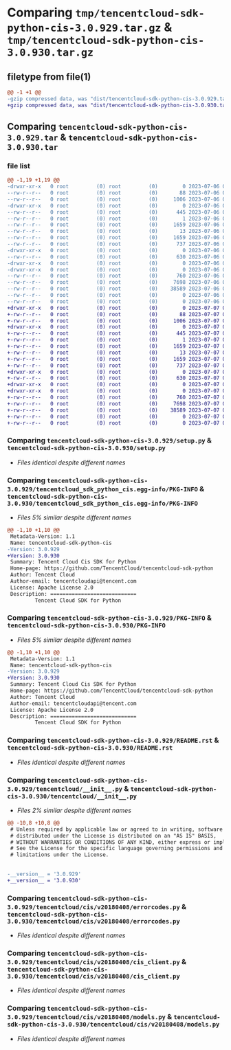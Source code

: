 # Comparing `tmp/tencentcloud-sdk-python-cis-3.0.929.tar.gz` & `tmp/tencentcloud-sdk-python-cis-3.0.930.tar.gz`

## filetype from file(1)

```diff
@@ -1 +1 @@
-gzip compressed data, was "dist/tencentcloud-sdk-python-cis-3.0.929.tar", last modified: Thu Jul  6 00:22:18 2023, max compression
+gzip compressed data, was "dist/tencentcloud-sdk-python-cis-3.0.930.tar", last modified: Fri Jul  7 00:20:00 2023, max compression
```

## Comparing `tencentcloud-sdk-python-cis-3.0.929.tar` & `tencentcloud-sdk-python-cis-3.0.930.tar`

### file list

```diff
@@ -1,19 +1,19 @@
-drwxr-xr-x   0 root         (0) root         (0)        0 2023-07-06 00:22:18.000000 tencentcloud-sdk-python-cis-3.0.929/
--rw-r--r--   0 root         (0) root         (0)       88 2023-07-06 00:22:18.000000 tencentcloud-sdk-python-cis-3.0.929/setup.cfg
--rw-r--r--   0 root         (0) root         (0)     1006 2023-07-06 00:22:17.000000 tencentcloud-sdk-python-cis-3.0.929/setup.py
-drwxr-xr-x   0 root         (0) root         (0)        0 2023-07-06 00:22:18.000000 tencentcloud-sdk-python-cis-3.0.929/tencentcloud_sdk_python_cis.egg-info/
--rw-r--r--   0 root         (0) root         (0)      445 2023-07-06 00:22:18.000000 tencentcloud-sdk-python-cis-3.0.929/tencentcloud_sdk_python_cis.egg-info/SOURCES.txt
--rw-r--r--   0 root         (0) root         (0)        1 2023-07-06 00:22:18.000000 tencentcloud-sdk-python-cis-3.0.929/tencentcloud_sdk_python_cis.egg-info/dependency_links.txt
--rw-r--r--   0 root         (0) root         (0)     1659 2023-07-06 00:22:18.000000 tencentcloud-sdk-python-cis-3.0.929/tencentcloud_sdk_python_cis.egg-info/PKG-INFO
--rw-r--r--   0 root         (0) root         (0)       13 2023-07-06 00:22:18.000000 tencentcloud-sdk-python-cis-3.0.929/tencentcloud_sdk_python_cis.egg-info/top_level.txt
--rw-r--r--   0 root         (0) root         (0)     1659 2023-07-06 00:22:18.000000 tencentcloud-sdk-python-cis-3.0.929/PKG-INFO
--rw-r--r--   0 root         (0) root         (0)      737 2023-07-06 00:22:17.000000 tencentcloud-sdk-python-cis-3.0.929/README.rst
-drwxr-xr-x   0 root         (0) root         (0)        0 2023-07-06 00:22:18.000000 tencentcloud-sdk-python-cis-3.0.929/tencentcloud/
--rw-r--r--   0 root         (0) root         (0)      630 2023-07-06 00:22:17.000000 tencentcloud-sdk-python-cis-3.0.929/tencentcloud/__init__.py
-drwxr-xr-x   0 root         (0) root         (0)        0 2023-07-06 00:22:18.000000 tencentcloud-sdk-python-cis-3.0.929/tencentcloud/cis/
-drwxr-xr-x   0 root         (0) root         (0)        0 2023-07-06 00:22:18.000000 tencentcloud-sdk-python-cis-3.0.929/tencentcloud/cis/v20180408/
--rw-r--r--   0 root         (0) root         (0)      760 2023-07-06 00:22:17.000000 tencentcloud-sdk-python-cis-3.0.929/tencentcloud/cis/v20180408/errorcodes.py
--rw-r--r--   0 root         (0) root         (0)     7698 2023-07-06 00:22:17.000000 tencentcloud-sdk-python-cis-3.0.929/tencentcloud/cis/v20180408/cis_client.py
--rw-r--r--   0 root         (0) root         (0)    38589 2023-07-06 00:22:17.000000 tencentcloud-sdk-python-cis-3.0.929/tencentcloud/cis/v20180408/models.py
--rw-r--r--   0 root         (0) root         (0)        0 2023-07-06 00:22:17.000000 tencentcloud-sdk-python-cis-3.0.929/tencentcloud/cis/v20180408/__init__.py
--rw-r--r--   0 root         (0) root         (0)        0 2023-07-06 00:22:17.000000 tencentcloud-sdk-python-cis-3.0.929/tencentcloud/cis/__init__.py
+drwxr-xr-x   0 root         (0) root         (0)        0 2023-07-07 00:20:00.000000 tencentcloud-sdk-python-cis-3.0.930/
+-rw-r--r--   0 root         (0) root         (0)       88 2023-07-07 00:20:00.000000 tencentcloud-sdk-python-cis-3.0.930/setup.cfg
+-rw-r--r--   0 root         (0) root         (0)     1006 2023-07-07 00:20:00.000000 tencentcloud-sdk-python-cis-3.0.930/setup.py
+drwxr-xr-x   0 root         (0) root         (0)        0 2023-07-07 00:20:00.000000 tencentcloud-sdk-python-cis-3.0.930/tencentcloud_sdk_python_cis.egg-info/
+-rw-r--r--   0 root         (0) root         (0)      445 2023-07-07 00:20:00.000000 tencentcloud-sdk-python-cis-3.0.930/tencentcloud_sdk_python_cis.egg-info/SOURCES.txt
+-rw-r--r--   0 root         (0) root         (0)        1 2023-07-07 00:20:00.000000 tencentcloud-sdk-python-cis-3.0.930/tencentcloud_sdk_python_cis.egg-info/dependency_links.txt
+-rw-r--r--   0 root         (0) root         (0)     1659 2023-07-07 00:20:00.000000 tencentcloud-sdk-python-cis-3.0.930/tencentcloud_sdk_python_cis.egg-info/PKG-INFO
+-rw-r--r--   0 root         (0) root         (0)       13 2023-07-07 00:20:00.000000 tencentcloud-sdk-python-cis-3.0.930/tencentcloud_sdk_python_cis.egg-info/top_level.txt
+-rw-r--r--   0 root         (0) root         (0)     1659 2023-07-07 00:20:00.000000 tencentcloud-sdk-python-cis-3.0.930/PKG-INFO
+-rw-r--r--   0 root         (0) root         (0)      737 2023-07-07 00:20:00.000000 tencentcloud-sdk-python-cis-3.0.930/README.rst
+drwxr-xr-x   0 root         (0) root         (0)        0 2023-07-07 00:20:00.000000 tencentcloud-sdk-python-cis-3.0.930/tencentcloud/
+-rw-r--r--   0 root         (0) root         (0)      630 2023-07-07 00:20:00.000000 tencentcloud-sdk-python-cis-3.0.930/tencentcloud/__init__.py
+drwxr-xr-x   0 root         (0) root         (0)        0 2023-07-07 00:20:00.000000 tencentcloud-sdk-python-cis-3.0.930/tencentcloud/cis/
+drwxr-xr-x   0 root         (0) root         (0)        0 2023-07-07 00:20:00.000000 tencentcloud-sdk-python-cis-3.0.930/tencentcloud/cis/v20180408/
+-rw-r--r--   0 root         (0) root         (0)      760 2023-07-07 00:20:00.000000 tencentcloud-sdk-python-cis-3.0.930/tencentcloud/cis/v20180408/errorcodes.py
+-rw-r--r--   0 root         (0) root         (0)     7698 2023-07-07 00:20:00.000000 tencentcloud-sdk-python-cis-3.0.930/tencentcloud/cis/v20180408/cis_client.py
+-rw-r--r--   0 root         (0) root         (0)    38589 2023-07-07 00:20:00.000000 tencentcloud-sdk-python-cis-3.0.930/tencentcloud/cis/v20180408/models.py
+-rw-r--r--   0 root         (0) root         (0)        0 2023-07-07 00:20:00.000000 tencentcloud-sdk-python-cis-3.0.930/tencentcloud/cis/v20180408/__init__.py
+-rw-r--r--   0 root         (0) root         (0)        0 2023-07-07 00:20:00.000000 tencentcloud-sdk-python-cis-3.0.930/tencentcloud/cis/__init__.py
```

### Comparing `tencentcloud-sdk-python-cis-3.0.929/setup.py` & `tencentcloud-sdk-python-cis-3.0.930/setup.py`

 * *Files identical despite different names*

### Comparing `tencentcloud-sdk-python-cis-3.0.929/tencentcloud_sdk_python_cis.egg-info/PKG-INFO` & `tencentcloud-sdk-python-cis-3.0.930/tencentcloud_sdk_python_cis.egg-info/PKG-INFO`

 * *Files 5% similar despite different names*

```diff
@@ -1,10 +1,10 @@
 Metadata-Version: 1.1
 Name: tencentcloud-sdk-python-cis
-Version: 3.0.929
+Version: 3.0.930
 Summary: Tencent Cloud Cis SDK for Python
 Home-page: https://github.com/TencentCloud/tencentcloud-sdk-python
 Author: Tencent Cloud
 Author-email: tencentcloudapi@tencent.com
 License: Apache License 2.0
 Description: ============================
         Tencent Cloud SDK for Python
```

### Comparing `tencentcloud-sdk-python-cis-3.0.929/PKG-INFO` & `tencentcloud-sdk-python-cis-3.0.930/PKG-INFO`

 * *Files 5% similar despite different names*

```diff
@@ -1,10 +1,10 @@
 Metadata-Version: 1.1
 Name: tencentcloud-sdk-python-cis
-Version: 3.0.929
+Version: 3.0.930
 Summary: Tencent Cloud Cis SDK for Python
 Home-page: https://github.com/TencentCloud/tencentcloud-sdk-python
 Author: Tencent Cloud
 Author-email: tencentcloudapi@tencent.com
 License: Apache License 2.0
 Description: ============================
         Tencent Cloud SDK for Python
```

### Comparing `tencentcloud-sdk-python-cis-3.0.929/README.rst` & `tencentcloud-sdk-python-cis-3.0.930/README.rst`

 * *Files identical despite different names*

### Comparing `tencentcloud-sdk-python-cis-3.0.929/tencentcloud/__init__.py` & `tencentcloud-sdk-python-cis-3.0.930/tencentcloud/__init__.py`

 * *Files 2% similar despite different names*

```diff
@@ -10,8 +10,8 @@
 # Unless required by applicable law or agreed to in writing, software
 # distributed under the License is distributed on an "AS IS" BASIS,
 # WITHOUT WARRANTIES OR CONDITIONS OF ANY KIND, either express or implied.
 # See the License for the specific language governing permissions and
 # limitations under the License.
 
 
-__version__ = '3.0.929'
+__version__ = '3.0.930'
```

### Comparing `tencentcloud-sdk-python-cis-3.0.929/tencentcloud/cis/v20180408/errorcodes.py` & `tencentcloud-sdk-python-cis-3.0.930/tencentcloud/cis/v20180408/errorcodes.py`

 * *Files identical despite different names*

### Comparing `tencentcloud-sdk-python-cis-3.0.929/tencentcloud/cis/v20180408/cis_client.py` & `tencentcloud-sdk-python-cis-3.0.930/tencentcloud/cis/v20180408/cis_client.py`

 * *Files identical despite different names*

### Comparing `tencentcloud-sdk-python-cis-3.0.929/tencentcloud/cis/v20180408/models.py` & `tencentcloud-sdk-python-cis-3.0.930/tencentcloud/cis/v20180408/models.py`

 * *Files identical despite different names*

